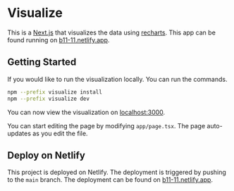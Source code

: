 # Visualize
This is a [Next.js](https://nextjs.org/) that visualizes the data using [recharts](https://recharts.org). This app can be found running on [b11-11.netlify.app](https://b11-11.netlify.app/).

## Getting Started
If you would like to run the visualization locally. You can run the commands.
```bash
npm --prefix visualize install
npm --prefix visualize dev
```

You can now view the visualization on [localhost:3000](http://localhost:3000).

You can start editing the page by modifying `app/page.tsx`. The page auto-updates as you edit the file.

## Deploy on Netlify
This project is deployed on Netlify. The deployment is triggered by pushing to the `main` branch. The deployment can be found on [b11-11.netlify.app](https://b11-11.netlify.app/).
